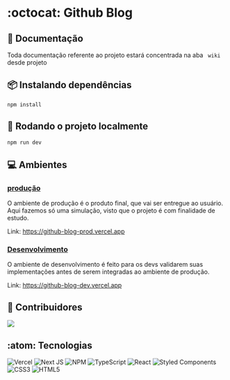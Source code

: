 # :octocat: Github Blog

## :open_file_folder: Documentação

Toda documentação referente ao projeto estará concentrada na aba ``` wiki``` desde projeto

## :package: Instalando dependências

```bash
npm install
```

## :rocket: Rodando o projeto localmente

```bash
npm run dev
```

## :computer: Ambientes

### [produção](https://github-blog-prod.vercel.app/)

O ambiente de produção é o produto final, que vai ser entregue ao usuário. Aqui fazemos só uma simulação, visto que o projeto é com finalidade de estudo.

Link: https://github-blog-prod.vercel.app

### [Desenvolvimento](https://github-blog-dev.vercel.app/)

O ambiente de desenvolvimento é feito para os devs validarem suas implementações antes de serem integradas ao ambiente de produção.

Link: https://github-blog-dev.vercel.app


## :handshake: Contribuidores
<a href="https://github.com/Derecky/study_coffee/graphs/contributors">
  <img src="https://contrib.rocks/image?repo=Derecky/study_coffee" />
</a>

## :atom: Tecnologias
![Vercel](https://img.shields.io/badge/vercel-%23000000.svg?style=for-the-badge&logo=vercel&logoColor=white)
![Next JS](https://img.shields.io/badge/Next-black?style=for-the-badge&logo=next.js&logoColor=white)
![NPM](https://img.shields.io/badge/NPM-%23000000.svg?style=for-the-badge&logo=npm&logoColor=white)
![TypeScript](https://img.shields.io/badge/typescript-%23007ACC.svg?style=for-the-badge&logo=typescript&logoColor=white)
![React](https://img.shields.io/badge/react-%2320232a.svg?style=for-the-badge&logo=react&logoColor=%2361DAFB)
![Styled Components](https://img.shields.io/badge/styled--components-DB7093?style=for-the-badge&logo=styled-components&logoColor=white)
![CSS3](https://img.shields.io/badge/css3-%231572B6.svg?style=for-the-badge&logo=css3&logoColor=white)
![HTML5](https://img.shields.io/badge/html5-%23E34F26.svg?style=for-the-badge&logo=html5&logoColor=white)
